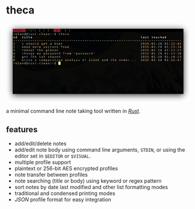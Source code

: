 # theca

![example usage of theca](screenshots/1.png)

a minimal command line note taking tool written in [*Rust*](http://www.rust-lang.org/).

## features

* add/edit/delete notes
* add/edit note body using command line arguments, `STDIN`, or using the editor set in `$EDITOR` or `$VISUAL`.
* multiple profile support
* plaintext or 256-bit AES encrypted profiles
* note transfer between profiles
* note searching (title or body) using keyword or regex pattern
* sort notes by date last modified and other list formatting modes
* traditional and condensed printing modes
* *JSON* profile format for easy integration
